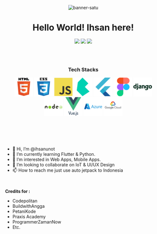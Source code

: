 <link rel="stylesheet" href="https://cdn.jsdelivr.net/gh/devicons/devicon@v2.15.1/devicon.min.css">
<p align="center"><img src="https://media.giphy.com/media/RN8FdaB6T1bkkI5n4I/giphy.gif" alt="banner-satu" width="125px"></p>

<h1 align="center">Hello World! Ihsan  here!</h1>

<span>
  <div align="center">
  <img src="https://img.shields.io/pub/v/shelf?include_prereleases"/>
  <img src="https://img.shields.io/node/v-lts/express"/>
  <img src="https://img.shields.io/pypi/pyversions/Django"/>
  </div>
</span>

<br><br>


### <p align="center"> Tech Stacks</p>
  
<div align="center">
  <img width=60 src="https://github.com/devicons/devicon/blob/master/icons/html5/html5-original-wordmark.svg"</img>
  <img width=60 src="https://github.com/devicons/devicon/blob/master/icons/css3/css3-original-wordmark.svg"</img>
  <img width=60 src="https://github.com/devicons/devicon/blob/master/icons/javascript/javascript-original.svg"</img>
  <img width=60 src="https://github.com/devicons/devicon/blob/master/icons/bulma/bulma-plain.svg"</img>
  <img width=60 src="https://github.com/devicons/devicon/blob/master/icons/flutter/flutter-original.svg"</img>
  <img width=60 src="https://github.com/devicons/devicon/blob/master/icons/figma/figma-original.svg"</img>
  <img width=60 src="https://github.com/devicons/devicon/blob/master/icons/django/django-plain-wordmark.svg"</img>
  <img width=60 src="https://github.com/devicons/devicon/blob/master/icons/nodejs/nodejs-original-wordmark.svg"</img>
  <img width=60 src="https://github.com/devicons/devicon/blob/master/icons/vuejs/vuejs-original-wordmark.svg"</img>
  <img width=60 src="https://github.com/devicons/devicon/blob/master/icons/azure/azure-original-wordmark.svg"</img>
  <img width=60 src="https://github.com/devicons/devicon/blob/master/icons/googlecloud/googlecloud-original-wordmark.svg"</img>
</div>

<br><br><br><br>

- 👋 Hi, I’m @ihsanunot
- 🌱 I’m currently learning Flutter & Python.
- 👀 I’m interested in Web Apps, Mobile Apps.
- 💞️ I’m looking to collaborate on IoT & UI/UX Design
- 📫 How to reach me just use auto jetpack to Indonesia

<br>

**Credits for :**

- Codepolitan
- BuildwithAngga
- PetaniKode
- Praxis Academy
- ProgrammerZamanNow
- Etc.
          
<!---
ihsanunot/ihsanunot is a ✨ special ✨ repository because its `README.md` (this file) appears on your GitHub profile.
You can click the Preview link to take a look at your changes.
--->
